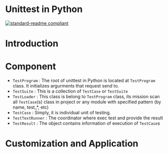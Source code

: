 # Unittest in Python
[![standard-readme compliant](https://img.shields.io/badge/lucqng111-python3.8-brightgreen.svg?style=flat-square)](https://github.com/lucqng111/python_unittest_advanced/)

# Introduction

# Component
- `TestProgram`     :   The root of unittest in Python is located at `TestProgram` class. It initializes argurments that request send to.
- `TestSuite`       :   This is a collection of `TestCase` or `TestSuite`
- `TestLoader`      :   This class is belong to `TestProgram` class, its mission scan all `TestCase`(s) class in project or any module with specified pattern (by name, test_*, etc)
- `TestCase`        :   Simply, it is individual unit of testing.
- `TestTextRunner`  :   The coordinator where exec test and provide the result     
- `TestResult`      :   The object contains information of execution of `TestCase`s

# Customization and Application
